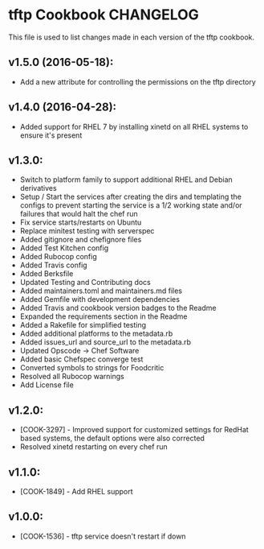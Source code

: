 # tftp Cookbook CHANGELOG

This file is used to list changes made in each version of the tftp cookbook.

## v1.5.0 (2016-05-18):

- Add a new attribute for controlling the permissions on the tftp directory

## v1.4.0 (2016-04-28):

- Added support for RHEL 7 by installing xinetd on all RHEL systems to ensure it's present

## v1.3.0:

- Switch to platform family to support additional RHEL and Debian derivatives
- Setup / Start the services after creating the dirs and templating the configs to prevent starting the service is a 1/2 working state and/or failures that would halt the chef run
- Fix service starts/restarts on Ubuntu
- Replace minitest testing with serverspec
- Added gitignore and chefignore files
- Added Test Kitchen config
- Added Rubocop config
- Added Travis config
- Added Berksfile
- Updated Testing and Contributing docs
- Added maintainers.toml and maintainers.md files
- Added Gemfile with development dependencies
- Added Travis and cookbook version badges to the Readme
- Expanded the requirements section in the Readme
- Added a Rakefile for simplified testing
- Added additional platforms to the metadata.rb
- Added issues_url and source_url to the metadata.rb
- Updated Opscode -> Chef Software
- Added basic Chefspec converge test
- Converted symbols to strings for Foodcritic
- Resolved all Rubocop warnings
- Add License file

## v1.2.0:

- [COOK-3297] - Improved support for customized settings for RedHat based systems, the default options were also corrected
- Resolved xinetd restarting on every chef run

## v1.1.0:

- [COOK-1849] - Add RHEL support

## v1.0.0:

- [COOK-1536] - tftp service doesn't restart if down

